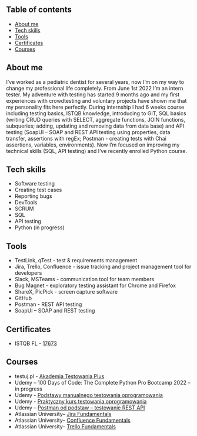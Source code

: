 ## Table of contents
* [About me](#About-me)
* [Tech skills](#Tech-skills)
* [Tools](#tools)
* [Certificates](#Certificates)
* [Courses](#Courses)

## About me
I’ve worked as a pediatric dentist for several years, now I’m on my way to change my professional life completely. From June 1st 2022 I’m an intern tester. My adventure with testing has started 9 months ago and my first experiences with crowdtesting and voluntary projects have shown me that my personality fits here perfectly. 
During internship I had 6 weeks course including testing basics, ISTQB knowledge, introducing to GIT, SQL basics (writing CRUD queries with SELECT, aggregate functions, JOIN functions, subqueries; adding, updating and removing data from data base) and API testing (SoapUI – SOAP and REST API testing using properties, data transfer, assertions with regEx; Postman - creating tests with Chai assertions, variables, environments). Now I’m focused on improving my technical skills (SQL, API testing) and I’ve recently enrolled Python course. 
	
## Tech skills
* Software testing
* Creating test cases
* Reporting bugs
* DevTools
* SCRUM
* SQL
* API testing
* Python (in progress)

## Tools
* TestLink, qTest - test & requirements management
* Jira, Trello, Confluence - issue tracking and project management tool for developers
* Slack, MSTeams - communication tool for team members
* Bug Magnet - exploratory testing assistant for Chrome and Firefox
* ShareX, PicPick - screen capture software
* GitHub
* Postman - REST API testing
* SoapUI – SOAP and REST testing

## Certificates
* ISTQB FL - [17673](https://drive.google.com/file/d/1m_pRJFtKeyW8NYPhhpXyH6-rro9ctrI0/view?usp=sharing)

## Courses
* testuj.pl - [Akademia Testowania Plus](https://drive.google.com/file/d/1PfYLtKvSq2Kk5HeXn_rjK3bfj10-Bn0D/view?usp=sharing)
* Udemy – 100 Days of Code: The Complete Python Pro Bootcamp 2022 – in  progress
* Udemy - [Podstawy manualnego testowania oprogramowania](https://drive.google.com/file/d/1SwBZQk2rKeWLDk0lIeIREeOfq8YsB6YO/view?usp=sharing)
* Udemy - [Praktyczny kurs testowania oprogramowania](https://drive.google.com/file/d/1N7leD2Au5u407L8HWO2vytBfktjIazEj/view?usp=sharing)
* Udemy – [Postman od podstaw – testowanie REST API]( https://drive.google.com/file/d/1J4eMv8RGEsjqIBW2f4uWVGPoEHHeO3Rs/view?usp=sharing)
* Atlassian University– [Jira Fundamentals](https://drive.google.com/file/d/1NBIvtNvwRaw3BcJqO3xQbnk1Z06TACAq/view?usp=sharing)
* Atlassian University– [Confluence Fundamentals](https://drive.google.com/file/d/162Bx2TAs2O6ua7nJ0f-5O4m6S9vKuw4h/view?usp=sharing)
* Atlassian University– [Trello Fundamentals](https://drive.google.com/file/d/10dlMnIdbhdj1-tX2rRT90DnEMCq0xSjL/view?usp=sharing)
